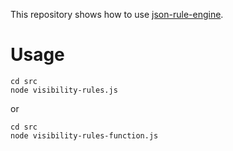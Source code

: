 This repository shows how to use [json-rule-engine](https://www.npmjs.com/package/json-rules-engine).

# Usage
```
cd src
node visibility-rules.js
```
or
```
cd src
node visibility-rules-function.js
```

